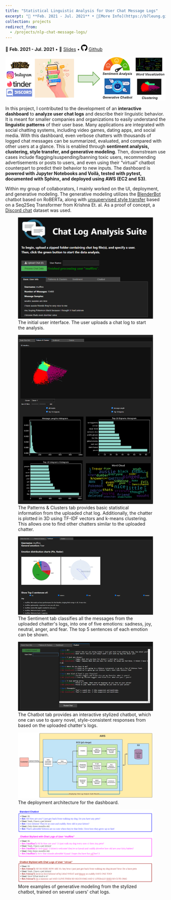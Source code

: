 ```yaml
---
title: "Statistical Linguistic Analysis for User Chat Message Logs"
excerpt: "📅 **Feb. 2021 - Jul. 2021** • 🔎[More Info](https://b7leung.github.io/projects/nlp-chat-message-logs/) • 📰 [Slides](https://docs.google.com/presentation/d/1535V6VRLe-EIapHYMRdnkyu12eVziLMKEp6QLmh0_8M/edit#slide=id.p) <br/> An interactive dashboard to analyze user chat logs and describe their linguistic behavior. NLP transformer models (RoBERTa, GPT-2) are utilized for sentiment analysis, clustering, style transfer, & generative modeling. <br/><img src='/images/nlp_chat_logs_Main_Picture.png'>"
collection: projects
redirect_from: 
  - /projects/nlp-chat-message-logs/
---
```


📅 **Feb. 2021 - Jul. 2021** • 📰 [Slides](https://docs.google.com/presentation/d/1535V6VRLe-EIapHYMRdnkyu12eVziLMKEp6QLmh0_8M/edit#slide=id.p) • <img src="/images/github_icon.png" width="20" height="20"> [Github](https://github.com/b7leung/Chat-Log-Statistical-Linguistic-Analysis)

<img src='/images/nlp_chat_logs_Main_Picture.png'>

In this project, I contributed to the development of an **interactive dashboard** to **analyze user chat logs** and describe their linguistic behavior. It is meant for smaller companies and organizations to easily understand the **linguistic patterns** of their user base. Many applications are integrated with social chatting systems, including video games, dating apps, and social media. With this dashboard, even verbose chatters with thousands of logged chat messages can be summarized, evaluated, and compared with other users at a glance. This is enabled through **sentiment analysis, clustering, style transfer, and generative modeling**. Then, downstream use cases include flagging/suspending/banning toxic users, recommending advertisements or posts to users, and even using their “virtual” chatbot counterpart to predict their behavior to new inputs. The dashboard is **powered with Jupyter Notebooks and Voilà, tested with pytest, documented with Sphinx, and deployed using AWS (EC2 and S3)**.

Within my group of collaborators, I mainly worked on the UI, deployment, and generative modeling. The generative modeling utilizes the [BlenderBot](https://arxiv.org/pdf/2004.13637.pdf) chatbot based on RoBERTa, along with [unsupervised style transfer](https://arxiv.org/pdf/2010.05700.pdf) based on a Seq2Seq Transformer from Krishna Et. al. As a proof of concept, a [Discord chat](https://www.kaggle.com/jef1056/discord-data) dataset was used.

<figure>
  <img src="/images/NLP_suite/nlp_chat_main.png" >
  <figcaption>The initial user interface. The user uploads a chat log to start the analysis.</figcaption>
</figure>

<figure>
  <img src="/images/NLP_suite/nlp_chat_patterns.png" >
  <figcaption>The Patterns & Clusters tab provides basic statistical information from the uploaded chat log. Additionally, the chatter is plotted in 3D using TF-IDF vectors and k-means clustering. This allows one to find other chatters similar to the uploaded chatter.</figcaption>
</figure>

<figure>
  <img src="/images/NLP_suite/nlp_chat_sentiment.png" >
  <figcaption>The Sentiment tab classifies all the messages from the uploaded chatter's logs, into one of five emotions: sadness, joy, neutral, anger, and fear. The top 5 sentences of each emotion can be shown.</figcaption>
</figure>

<figure>
  <img src="/images/NLP_suite/nlp_chat_gen.png" >
  <figcaption>The Chatbot tab provides an interactive stylized chatbot, which one can use to query novel, style-consistent responses from based on the uploaded chatter's logs.</figcaption>
</figure>

<figure>
  <img src="/images/NLP_suite/deployment_arch.png" >
  <figcaption>The deployment architecture for the dashboard.</figcaption>
</figure>

<figure>
  <img src="/images/NLP_suite/example_chat.png" >
  <figcaption>More examples of generative modeling from the stylized chatbot, trained on several users' chat logs.</figcaption>
</figure>
